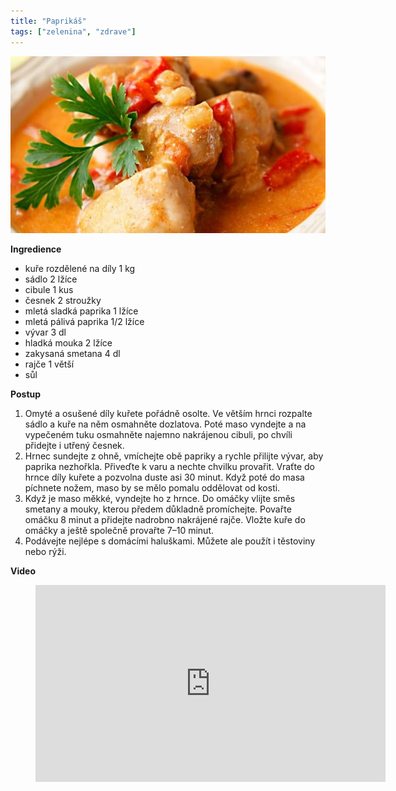 ```yaml
---
title: "Paprikáš"
tags: ["zelenina", "zdrave"]
---
```


![Paprikáš](./images/paprikas.jpg)

**Ingredience**

- kuře rozdělené na díly 1 kg
- sádlo 2 lžíce
- cibule 1 kus
- česnek 2 stroužky
- mletá sladká paprika 1 lžíce
- mletá pálivá paprika 1/2 lžíce
- vývar 3 dl
- hladká mouka 2 lžíce
- zakysaná smetana 4 dl
- rajče 1 větší
- sůl

**Postup**

1. Omyté a osušené díly kuřete pořádně osolte. Ve větším hrnci rozpalte sádlo a kuře na něm osmahněte dozlatova. Poté maso vyndejte a na vypečeném tuku osmahněte najemno nakrájenou cibuli, po chvíli přidejte i utřený česnek.
2. Hrnec sundejte z ohně, vmíchejte obě papriky a rychle přilijte vývar, aby paprika nezhořkla. Přiveďte k varu a nechte chvilku provařit. Vraťte do hrnce díly kuřete a pozvolna duste asi 30 minut. Když poté do masa píchnete nožem, maso by se mělo pomalu oddělovat od kosti.
3. Když je maso měkké, vyndejte ho z hrnce. Do omáčky vlijte směs smetany a mouky, kterou předem důkladně promíchejte. Povařte omáčku 8 minut a přidejte nadrobno nakrájené rajče. Vložte kuře do omáčky a ještě společně provařte 7–10 minut.
4. Podávejte nejlépe s domácími haluškami. Můžete ale použít i těstoviny nebo rýži.

**Video**

<figure class="video_container">
  <iframe width="560" height="315" src="https://www.youtube.com/embed/gjLt-eRtc7Y" frameborder="0" allow="accelerometer; autoplay; encrypted-media; gyroscope; picture-in-picture" allowfullscreen></iframe>
</figure>

